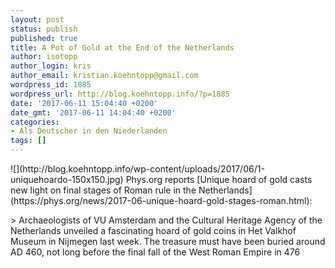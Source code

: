 ```yaml
---
layout: post
status: publish
published: true
title: A Pot of Gold at the End of the Netherlands
author: isotopp
author_login: kris
author_email: kristian.koehntopp@gmail.com
wordpress_id: 1885
wordpress_url: http://blog.koehntopp.info/?p=1885
date: '2017-06-11 15:04:40 +0200'
date_gmt: '2017-06-11 14:04:40 +0200'
categories:
- Als Deutscher in den Niederlanden
tags: []
---
```

<p> ![](http://blog.koehntopp.info/wp-content/uploads/2017/06/1-uniquehoardo-150x150.jpg)&nbsp;Phys.org reports&nbsp;[Unique hoard of gold casts new light on final stages of Roman rule in the Netherlands](https://phys.org/news/2017-06-unique-hoard-gold-stages-roman.html): </p>
<p>> Archaeologists of VU Amsterdam and the Cultural Heritage Agency of the Netherlands unveiled a fascinating hoard of gold coins in Het Valkhof Museum in Nijmegen last week. The treasure must have been buried around AD 460, not long before the final fall of the West Roman Empire in 476</p>
<p> &nbsp;</p>

